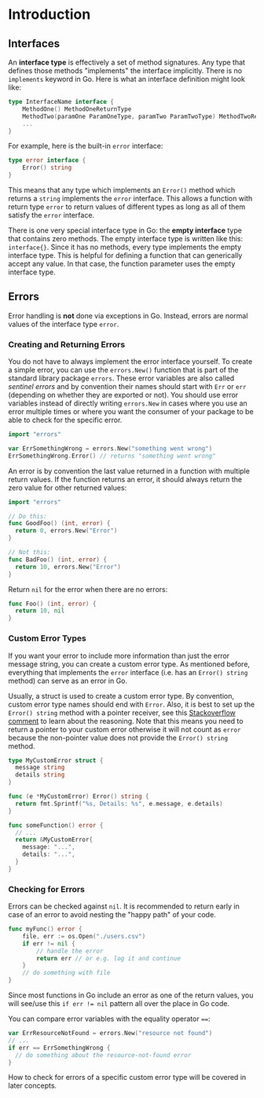 # Introduction

## Interfaces

An **interface type** is effectively a set of method signatures.
Any type that defines those methods "implements" the interface implicitly.
There is no `implements` keyword in Go.
Here is what an interface definition might look like:

```go
type InterfaceName interface {
    MethodOne() MethodOneReturnType
    MethodTwo(paramOne ParamOneType, paramTwo ParamTwoType) MethodTwoReturnType
    ...
}
```

For example, here is the built-in `error` interface:

```go
type error interface {
    Error() string
}
```

This means that any type which implements an `Error()` method which returns a `string` implements the `error` interface.
This allows a function with return type `error` to return values of different types as long as all of them satisfy the `error` interface.

There is one very special interface type in Go: the **empty interface** type that contains zero methods.
The empty interface type is written like this: `interface{}`.
Since it has no methods, every type implements the empty interface type.
This is helpful for defining a function that can generically accept any value.
In that case, the function parameter uses the empty interface type.

## Errors

Error handling is **not** done via exceptions in Go.
Instead, errors are normal values of the interface type `error`.

### Creating and Returning Errors

You do not have to always implement the error interface yourself.
To create a simple error, you can use the `errors.New()` function that is part of the standard library package `errors`.
These error variables are also called _sentinel errors_ and by convention their names should start with `Err` or `err` (depending on whether they are exported or not).
You should use error variables instead of directly writing `errors.New` in cases where you use an error multiple times or where you want the consumer of your package to be able to check for the specific error.

```go
import "errors"

var ErrSomethingWrong = errors.New("something went wrong")
ErrSomethingWrong.Error() // returns "something went wrong"
```

An error is by convention the last value returned in a function with multiple return values.
If the function returns an error, it should always return the zero value for other returned values:

```go
import "errors"

// Do this:
func GoodFoo() (int, error) {
  return 0, errors.New("Error")
}

// Not this:
func BadFoo() (int, error) {
  return 10, errors.New("Error")
}
```

Return `nil` for the error when there are no errors:

```go
func Foo() (int, error) {
  return 10, nil
}
```

### Custom Error Types

If you want your error to include more information than just the error message string, you can create a custom error type.
As mentioned before, everything that implements the `error` interface (i.e. has an `Error() string` method) can serve as an error in Go.

Usually, a struct is used to create a custom error type.
By convention, custom error type names should end with `Error`.
Also, it is best to set up the `Error() string` method with a pointer receiver, see this [Stackoverflow comment][stackoverflow-errors] to learn about the reasoning.
Note that this means you need to return a pointer to your custom error otherwise it will not count as `error` because the non-pointer value does not provide the `Error() string` method.

```go
type MyCustomError struct {
  message string
  details string
}

func (e *MyCustomError) Error() string {
  return fmt.Sprintf("%s, Details: %s", e.message, e.details)
}

func someFunction() error {
  // ...
  return &MyCustomError{
    message: "...",
    details: "...",
  }
}
```

### Checking for Errors

Errors can be checked against `nil`.
It is recommended to return early in case of an error to avoid nesting the "happy path" of your code.

```go
func myFunc() error {
	file, err := os.Open("./users.csv")
	if err != nil {
		// handle the error
		return err // or e.g. log it and continue
	}
	// do something with file
}
```

Since most functions in Go include an error as one of the return values, you will see/use this `if err != nil` pattern all over the place in Go code.

You can compare error variables with the equality operator `==`:

```go
var ErrResourceNotFound = errors.New("resource not found")
// ...
if err == ErrSomethingWrong {
  // do something about the resource-not-found error
}
```

How to check for errors of a specific custom error type will be covered in later concepts.

[stackoverflow-errors]: https://stackoverflow.com/a/50333850
[line-of-sight]: https://medium.com/@matryer/line-of-sight-in-code-186dd7cdea88

